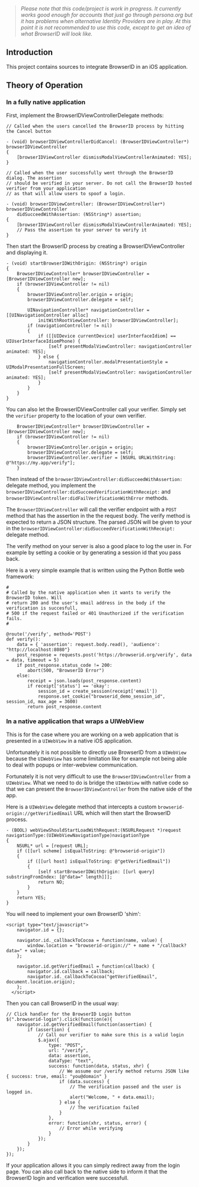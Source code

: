 >_Please note that this code/project is work in progress. It currently works good enough for accounts that just go through persona.org but it has problems when alternative Identity Providers are in play._
>_At this point it is not recommended to use this code, except to get an idea of what BrowserID will look like._

## Introduction

This project contains sources to integrate BrowserID in an iOS application.

## Theory of Operation

### In a fully native application

First, implement the BrowserIDViewControllerDelegate methods:

```
// Called when the users cancelled the BrowserID process by hitting the Cancel button

- (void) browserIDViewControllerDidCancel: (BrowserIDViewController*) browserIDViewController
{
    [browserIDViewController dismissModalViewControllerAnimated: YES];
}

// Called when the user successfully went through the BrowserID dialog. The assertion
// should be verified in your server. Do not call the BrowserID hosted verifier from your application
// as that will allow users to spoof a login.

- (void) browserIDViewController: (BrowserIDViewController*) browserIDViewController 
    didSucceedWithAssertion: (NSString*) assertion;
{
    [browserIDViewController dismissModalViewControllerAnimated: YES];
    // Pass the assertion to your server to verify it
}
```

Then start the BrowserID process by creating a BrowserIDViewController and displaying it.

```
- (void) startBrowserIDWithOrigin: (NSString*) origin
{
    BrowserIDViewController* browserIDViewController = [BrowserIDViewController new];
    if (browserIDViewController != nil)
    {
        browserIDViewController.origin = origin;
        browserIDViewController.delegate = self;
        
        UINavigationController* navigationController = [[UINavigationController alloc]
            initWithRootViewController: browserIDViewController];
        if (navigationController != nil)
        {
            if ([[UIDevice currentDevice] userInterfaceIdiom] == UIUserInterfaceIdiomPhone) {
                [self presentModalViewController: navigationController animated: YES];
            } else {
                navigationController.modalPresentationStyle = UIModalPresentationFullScreen;
                [self presentModalViewController: navigationController animated: YES];
            }
        }
    }
}
```
You can also let the BrowserIDViewController call your verifier. Simply set the `verifier` property to the location of your own verifier.

```
    BrowserIDViewController* browserIDViewController = [BrowserIDViewController new];
    if (browserIDViewController != nil)
    {
        browserIDViewController.origin = origin;
        browserIDViewController.delegate = self;
        browserIDViewController.verifier = [NSURL URLWithString: @"https://my.app/verify"];
    }
```

Then instead of the `browserIDViewController:didSucceedWithAssertion:` delegate method, you implement the `browserIDViewController:didSucceedVerificationWithReceipt:` and `browserIDViewController:didFailVerificationWithError` methods.

The `BrowserIDViewController` will call the verifier endpoint with a `POST` method that has the assertion in the the request body. The verify method is expected to return a JSON structure. The parsed JSON will be given to your in the `browserIDViewController:didSucceedVerificationWithReceipt:` delegate method.

The verify method on your server is also a good place to log the user in. For example by setting a cookie or by generating a session id that you pass back.

Here is a very simple example that is written using the Python Bottle web framework:

```
#
# Called by the native application when it wants to verify the BrowserID token. Will
# return 200 and the user's email address in the body if the verification is succesfull,
# 500 if the request failed or 401 Unauthorized if the verification fails.
#

@route('/verify', method='POST')
def verify():
    data = { 'assertion': request.body.read(), 'audience': "http://localhost:8080"}
    post_response = requests.post('https://browserid.org/verify', data = data, timeout = 5)
    if post_response.status_code != 200:
        abort(500, "BrowserID Error")
    else:
        receipt = json.loads(post_response.content)
        if receipt['status'] == 'okay':
            session_id = create_session(receipt['email'])
            response.set_cookie("browserid_demo_session_id", session_id, max_age = 3600)
        return post_response.content
```

### In a native application that wraps a UIWebView

This is for the case where you are working on a web application that is presented in a `UIWebView` in a native iOS application.

Unfortunately it is not possible to directly use BrowserID from a `UIWebView` because the `UIWebView` has some limitation like for example not being able to deal with popups or inter-webview communication.

Fortunately it is not very difficult to use the `BrowserIDViewController` from a `UIWebView`. What we need to do is bridge the `UIWebView` with native code so that we can present the `BrowserIDViewController` from the native side of the app.

Here is a `UIWebView` delegate method that intercepts a custom `browserid-origin://getVerifiedEmail` URL which will then start the BrowserID process.

```
- (BOOL) webViewShouldStartLoadWithRequest:(NSURLRequest *)request navigationType:(UIWebViewNavigationType)navigationType
{
    NSURL* url = [request URL];
    if ([[url scheme] isEqualToString: @"browserid-origin"])
    {
        if ([[url host] isEqualToString: @"getVerifiedEmail"])
        {
            [self startBrowserIDWithOrigin: [[url query] substringFromIndex: [@"data=" length]]];
            return NO;
        }
    }
    return YES;
}
```

You will need to implement your own BrowserID 'shim':

```
<script type="text/javascript">
    navigator.id = {};

    navigator.id._callbackToCocoa = function(name, value) {
        window.location = "browserid-origin://" + name + "/callback?data=" + value;
    };

    navigator.id.getVerifiedEmail = function(callback) {
        navigator.id.callback = callback;
        navigator.id._callbackToCocoa("getVerifiedEmail", document.location.origin);
    };
  </script>
```

Then you can call BrowserID in the usual way:

```
// Click handler for the BrowserID Login button
$(".browserid-login").click(function(e){
    navigator.id.getVerifiedEmail(function(assertion) {
		if (assertion) {
			// Call our verifier to make sure this is a valid login
			$.ajax({
                type: "POST",
				url: "/verify",
				data: assertion,
				dataType: "text",
				success: function(data, status, xhr) {
                    // We assume our /verify method returns JSON like { success: true, email: "you@domain" }
					if (data.success) {
						// The verification passed and the user is logged in.
                        alert("Welcome, " + data.email);
					} else {
						// The verification failed
					}
				},
				error: function(xhr, status, error) {
					// Error while verifying
				}
			});
		}
	});
});
```

If your application allows it you can simply redirect away from the login page. You can also call back to the native side to inform it that the BrowserID login and verification were successfull.
